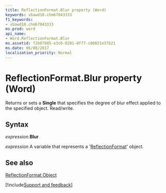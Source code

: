 ```yaml
---
title: ReflectionFormat.Blur property (Word)
keywords: vbawd10.chm67043333
f1_keywords:
- vbawd10.chm67043333
ms.prod: word
api_name:
- Word.ReflectionFormat.Blur
ms.assetid: f2b07885-e3c6-0281-0ff7-c80821e37b21
ms.date: 06/08/2017
localization_priority: Normal
---
```



# ReflectionFormat.Blur property (Word)

Returns or sets a  **Single** that specifies the degree of blur effect applied to the specified object. Read/write.


## Syntax

_expression_.**Blur**

_expression_ A variable that represents a '[ReflectionFormat](Word.ReflectionFormat.md)' object.


## See also


[ReflectionFormat Object](Word.ReflectionFormat.md)

[!include[Support and feedback](~/includes/feedback-boilerplate.md)]
